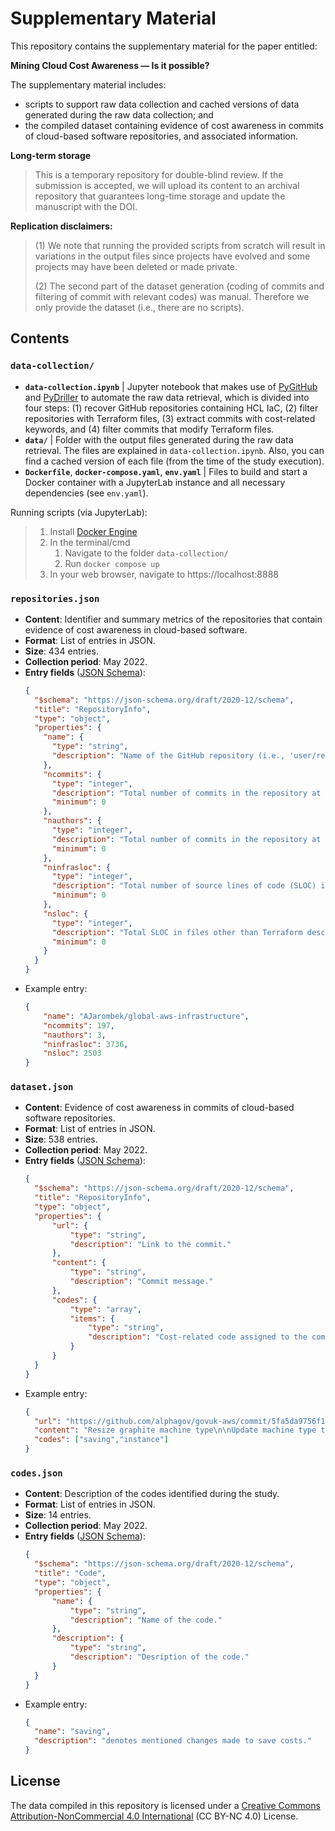 # Supplementary Material

This repository contains the supplementary material for the paper entitled:

**Mining Cloud Cost Awareness — Is it possible?**

The supplementary material includes:
- scripts to support raw data collection and cached versions of data generated during the raw data collection; and
- the compiled dataset containing evidence of cost awareness in commits of cloud-based software repositories, and associated information.


**Long-term storage** 
> This is a temporary repository for double-blind review. If the submission is accepted, we will upload its content to an archival repository that guarantees long-time storage and update the manuscript with the DOI.

**Replication disclaimers:**
> (1) We note that running the provided scripts from scratch will result in variations in the output files since projects have evolved and some projects may have been deleted or made private.
>
> (2) The second part of the dataset generation (coding of commits and filtering of commit with relevant codes) was manual. Therefore we only provide the dataset (i.e., there are no scripts).

## Contents

### **`data-collection/`**

- **`data-collection.ipynb`** | Jupyter notebook that makes use of [PyGitHub](https://pypi.org/project/PyGithub/) and [PyDriller](https://pydriller.readthedocs.io/en/latest/commit.html) to automate the raw data retrieval, which is divided into four steps: (1) recover GitHub repositories containing HCL IaC, (2) filter repositories with Terraform files, (3) extract commits with cost-related keywords, and (4) filter commits that modify Terraform files.
- **`data/`** | Folder with the output files generated during the raw data retrieval. The files are explained in `data-collection.ipynb`. Also, you can find a cached version of each file (from the time of the study execution).
- **`Dockerfile`**, **`docker-compose.yaml`**, **`env.yaml`** | Files to build and start a Docker container with a JupyterLab instance and all necessary dependencies (see `env.yaml`).

Running scripts (via JupyterLab):
> 1. Install [Docker Engine](https://docs.docker.com/engine/install/)
> 2. In the terminal/cmd
>    1. Navigate to the folder `data-collection/`
>    2. Run `docker compose up`
> 3. In your web browser, navigate to https://localhost:8888

### **`repositories.json`**

- **Content**: Identifier and summary metrics of the repositories that contain evidence of cost awareness in cloud-based software.
- **Format**: List of entries in JSON.
- **Size**: 434 entries.
- **Collection period**: May 2022.
- **Entry fields** ([JSON Schema](https://json-schema.org/)):
  ```json
  {
    "$schema": "https://json-schema.org/draft/2020-12/schema",
    "title": "RepositoryInfo",
    "type": "object",
    "properties": {
      "name": {
        "type": "string",
        "description": "Name of the GitHub repository (i.e., 'user/repository-name')."
      },
      "ncommits": {
        "type": "integer",
        "description": "Total number of commits in the repository at the time of collection.",
        "minimum": 0
      },
      "nauthors": {
        "type": "integer",
        "description": "Total number of commits in the repository at the time of collection.",
        "minimum": 0
      },
      "ninfrasloc": {
        "type": "integer",
        "description": "Total number of source lines of code (SLOC) in Terraform descriptor files (i.e., deployment infrastructure as code, IaC) at the time of collection.",
        "minimum": 0
      },
      "nsloc": {
        "type": "integer",
        "description": "Total SLOC in files other than Terraform descriptors at the time of collection.",
        "minimum": 0
      }
    }
  }
  ```
- Example entry:
  ```json
  {
      "name": "AJarombek/global-aws-infrastructure",
      "ncommits": 197,
      "nauthors": 3,
      "ninfrasloc": 3736,
      "nsloc": 2503
  }
  ```

### **`dataset.json`**

- **Content**: Evidence of cost awareness in commits of cloud-based software repositories.
- **Format**: List of entries in JSON.
- **Size**: 538 entries.
- **Collection period**: May 2022.
- **Entry fields** ([JSON Schema](https://json-schema.org/)):
  ```json
  {
    "$schema": "https://json-schema.org/draft/2020-12/schema",
    "title": "RepositoryInfo",
    "type": "object",
    "properties": {
        "url": {
            "type": "string",
            "description": "Link to the commit."
        },
        "content": {
            "type": "string",
            "description": "Commit message."
        },
        "codes": {
            "type": "array",
            "items": {
                "type": "string",
                "description": "Cost-related code assigned to the commit message (see Section 'Codes')."
            }
        }
    }
  }
  ```
- Example entry:
  ```json
  {
    "url": "https://github.com/alphagov/govuk-aws/commit/5fa5da9756f12559b490217dd5b173db48e7f2a9",
    "content": "Resize graphite machine type\n\nUpdate machine type to m5.xlarge. It should be cheaper, we tried to\nresize it before but it didn't work because of disk labels. Trying again\nafter the 'Device' tag was added to the EBS volume.",
    "codes": ["saving","instance"]
  }
  ```

### **`codes.json`**

- **Content**: Description of the codes identified during the study.
- **Format**: List of entries in JSON.
- **Size**: 14 entries.
- **Collection period**: May 2022.
- **Entry fields** ([JSON Schema](https://json-schema.org/)):
  ```json
  {
    "$schema": "https://json-schema.org/draft/2020-12/schema",
    "title": "Code",
    "type": "object",
    "properties": {
        "name": {
            "type": "string",
            "description": "Name of the code."
        },
        "description": {
            "type": "string",
            "description": "Desription of the code."
        }
    }
  }
  ```
- Example entry:
  ```json
  {
    "name": "saving",
    "description": "denotes mentioned changes made to save costs."
  }
  ```


## License

The data compiled in this repository is licensed under a [Creative Commons Attribution-NonCommercial 4.0 International](https://creativecommons.org/licenses/by-nc/4.0/) (CC BY-NC 4.0) License.
